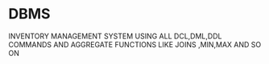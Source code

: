# DBMS
INVENTORY MANAGEMENT SYSTEM USING ALL DCL,DML,DDL COMMANDS AND AGGREGATE FUNCTIONS LIKE JOINS ,MIN,MAX AND SO ON
